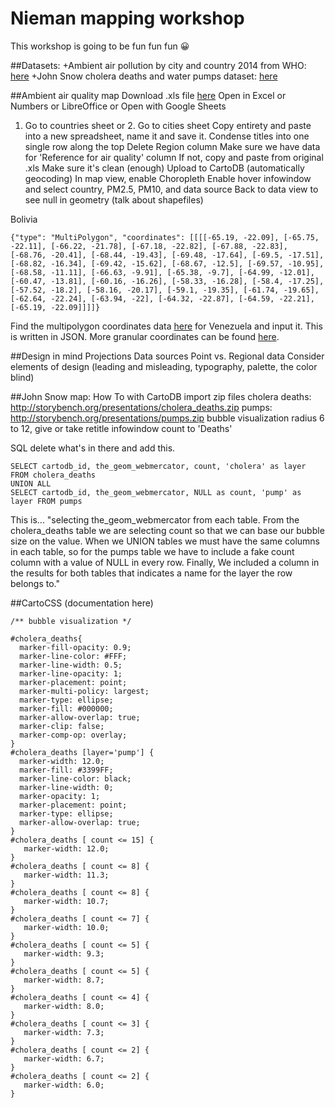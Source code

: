 # Nieman mapping workshop
This workshop is going to be fun fun fun :grinning: 

##Datasets:
+Ambient air pollution by city and country 2014 from WHO: [here](http://www.who.int/phe/health_topics/outdoorair/databases/cities/en/) 
+John Snow cholera deaths and water pumps dataset: [here](http://blog.rtwilson.com/john-snows-cholera-data-in-more-formats/)

##Ambient air quality map
Download .xls file [here](http://www.who.int/entity/quantifying_ehimpacts/national/countryprofile/aap_pm_database_may2014.xls?ua=1)
Open in Excel or Numbers or LibreOffice or Open with Google Sheets
1. Go to countries sheet
or 2. Go to cities sheet
Copy entirety and paste into a new spreadsheet, name it and save it.
Condense titles into one single row along the top
Delete Region column
Make sure we have data for 'Reference for air quality' column 
If not, copy and paste from original .xls 
Make sure it's clean (enough)
Upload to CartoDB (automatically geocoding)
In map view, enable Choropleth
Enable hover infowindow and select country, PM2.5, PM10, and data source
Back to data view to see null in geometry (talk about shapefiles)

Bolivia 
```
{"type": "MultiPolygon", "coordinates": [[[[-65.19, -22.09], [-65.75, -22.11], [-66.22, -21.78], [-67.18, -22.82], [-67.88, -22.83], [-68.76, -20.41], [-68.44, -19.43], [-69.48, -17.64], [-69.5, -17.51], [-68.82, -16.34], [-69.42, -15.62], [-68.67, -12.5], [-69.57, -10.95], [-68.58, -11.11], [-66.63, -9.91], [-65.38, -9.7], [-64.99, -12.01], [-60.47, -13.81], [-60.16, -16.26], [-58.33, -16.28], [-58.4, -17.25], [-57.52, -18.2], [-58.16, -20.17], [-59.1, -19.35], [-61.74, -19.65], [-62.64, -22.24], [-63.94, -22], [-64.32, -22.87], [-64.59, -22.21], [-65.19, -22.09]]]]}
```

Find the multipolygon coordinates data [here](http://crschmidt.net/mapping/internet_users_2005.json.fixed "here") for Venezuela and input it. This is written in JSON. More granular coordinates can be found [here](https://github.com/AshKyd/geojson-regions/tree/master/data/countries/ne_110m_admin_0_countries.geo.json "here").

##Design in mind
Projections
Data sources
Point vs. Regional data
Consider elements of design (leading and misleading, typography, palette, the color blind)

##John Snow map: How To with CartoDB
import zip files 
cholera deaths: http://storybench.org/presentations/cholera_deaths.zip
pumps: http://storybench.org/presentations/pumps.zip
bubble visualization
radius 6 to 12, give or take
retitle infowindow count to 'Deaths'

SQL
delete what's in there and add this.
```
SELECT cartodb_id, the_geom_webmercator, count, 'cholera' as layer FROM cholera_deaths
UNION ALL
SELECT cartodb_id, the_geom_webmercator, NULL as count, 'pump' as layer FROM pumps
```

This is... "selecting the_geom_webmercator from each table. From the cholera_deaths table we are selecting count so that we can base our bubble size on the value. When we UNION tables we must have the same columns in each table, so for the pumps table we have to include a fake count column with a value of NULL in every row. Finally, We included a column in the results for both tables that indicates a name for the layer the row belongs to."


##CartoCSS (documentation here)

```
/** bubble visualization */

#cholera_deaths{
  marker-fill-opacity: 0.9;
  marker-line-color: #FFF;
  marker-line-width: 0.5;
  marker-line-opacity: 1;
  marker-placement: point;
  marker-multi-policy: largest;
  marker-type: ellipse;
  marker-fill: #000000;
  marker-allow-overlap: true;
  marker-clip: false;
  marker-comp-op: overlay;
}
#cholera_deaths [layer='pump'] {
  marker-width: 12.0;
  marker-fill: #3399FF;
  marker-line-color: black;
  marker-line-width: 0;
  marker-opacity: 1;
  marker-placement: point;
  marker-type: ellipse;
  marker-allow-overlap: true;
}
#cholera_deaths [ count <= 15] {
   marker-width: 12.0;
}
#cholera_deaths [ count <= 8] {
   marker-width: 11.3;
}
#cholera_deaths [ count <= 8] {
   marker-width: 10.7;
}
#cholera_deaths [ count <= 7] {
   marker-width: 10.0;
}
#cholera_deaths [ count <= 5] {
   marker-width: 9.3;
}
#cholera_deaths [ count <= 5] {
   marker-width: 8.7;
}
#cholera_deaths [ count <= 4] {
   marker-width: 8.0;
}
#cholera_deaths [ count <= 3] {
   marker-width: 7.3;
}
#cholera_deaths [ count <= 2] {
   marker-width: 6.7;
}
#cholera_deaths [ count <= 2] {
   marker-width: 6.0;
}
```

